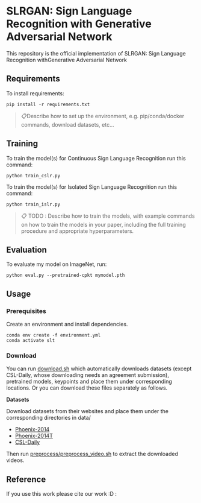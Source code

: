 # SLRGAN: Sign Language Recognition with Generative Adversarial Network

This repository is the official implementation of SLRGAN: Sign Language Recognition withGenerative Adversarial Network

## Requirements

To install requirements:

```setup
pip install -r requirements.txt
```

> 📋Describe how to set up the environment, e.g. pip/conda/docker commands, download datasets, etc...

## Training

To train the model(s) for Continuous Sign Language Recognition run this command:

```train
python train_cslr.py  
```

To train the model(s) for Isolated Sign Language Recognition run this command:

```train
python train_islr.py  
```


> 📋 TODO : Describe how to train the models, with example commands on how to train the models in your paper, including the full training procedure and appropriate hyperparameters.

## Evaluation

To evaluate my model on ImageNet, run:

```eval
python eval.py --pretrained-cpkt mymodel.pth 
```

 
## Usage
### Prerequisites
Create an environment and install dependencies.
```
conda env create -f environment.yml
conda activate slt
```
### Download
You can run [download.sh](download.sh) which automatically downloads datasets (except CSL-Daily, whose downloading needs an agreement submission), pretrained models, keypoints and place them under corresponding locations. Or you can download these files separately as follows.

**Datasets**

Download datasets from their websites and place them under the corresponding directories in data/
* [Phoenix-2014](https://www-i6.informatik.rwth-aachen.de/~koller/RWTH-PHOENIX/)
* [Phoenix-2014T](https://www-i6.informatik.rwth-aachen.de/~koller/RWTH-PHOENIX-2014-T/)
* [CSL-Daily](http://home.ustc.edu.cn/~zhouh156/dataset/csl-daily/)

Then run [preprocess/preprocess_video.sh](preprocess/preprocess_video.sh) to extract the downloaded videos. 

## Reference

If you use this work please cite our work :D :





